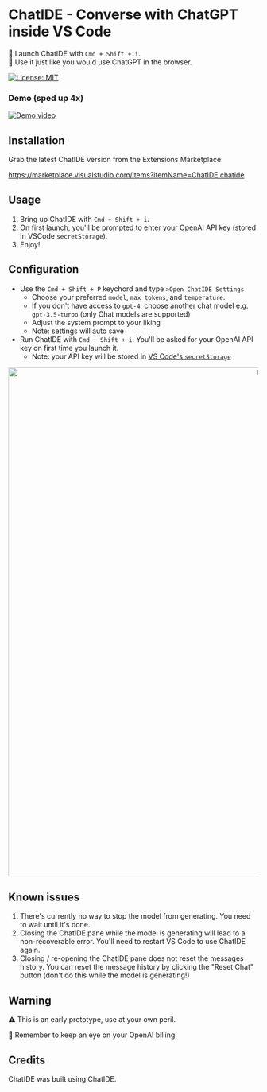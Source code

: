 # ChatIDE - Converse with ChatGPT inside VS Code

🤖 Launch ChatIDE with `Cmd + Shift + i`.<br>
💬 Use it just like you would use ChatGPT in the browser.
<br>

[![License: MIT](https://img.shields.io/badge/License-MIT-yellow.svg)](https://opensource.org/licenses/MIT)

### Demo (sped up 4x)
[![Demo video]()](https://user-images.githubusercontent.com/3611042/230437890-2b9870b8-1bfb-404a-abe4-8457b782e709.mp4)

## Installation

Grab the latest ChatIDE version from the Extensions Marketplace:

https://marketplace.visualstudio.com/items?itemName=ChatIDE.chatide

## Usage

1. Bring up ChatIDE with `Cmd + Shift + i`.
2. On first launch, you'll be prompted to enter your OpenAI API key (stored in VSCode `secretStorage`).
3. Enjoy!

## Configuration

- Use the `Cmd + Shift + P` keychord and type `>Open ChatIDE Settings`
  - Choose your preferred `model`, `max_tokens`, and `temperature`.
  - If you don't have access to `gpt-4`, choose another chat model e.g. `gpt-3.5-turbo` (only Chat models are supported)
  - Adjust the system prompt to your liking
  - Note: settings will auto save
- Run ChatIDE with `Cmd + Shift + i`. You'll be asked for your OpenAI API key on first time you launch it.
  - Note: your API key will be stored in [VS Code's `secretStorage`](https://code.visualstudio.com/api/references/vscode-api#SecretStorage)
<p align="center">
   <img width="1024" alt="image" src="https://user-images.githubusercontent.com/3611042/230432480-71859aec-d54a-48fb-a113-2ca9d28ae3ce.png">
</p>

## Known issues

1. There's currently no way to stop the model from generating. You need to wait until it's done.
2. Closing the ChatIDE pane while the model is generating will lead to a non-recoverable error. You'll need to restart VS Code to use ChatIDE again.
3. Closing / re-opening the ChatIDE pane does not reset the messages history. You can reset the message history by clicking the "Reset Chat" button (don't do this while the model is generating!)

## Warning

⚠️ This is an early prototype, use at your own peril.

🧐 Remember to keep an eye on your OpenAI billing.

## Credits

ChatIDE was built using ChatIDE.
